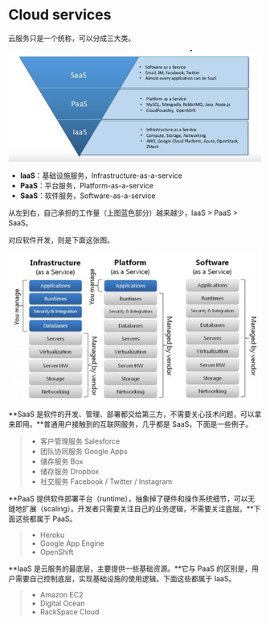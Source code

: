 # Cloud services

云服务只是一个统称，可以分成三大类。

![](../.gitbook/assets/image%20%2841%29.png)

* **IaaS**：基础设施服务，Infrastructure-as-a-service
* **PaaS**：平台服务，Platform-as-a-service
* **SaaS**：软件服务，Software-as-a-service

从左到右，自己承担的工作量（上图蓝色部分）越来越少，IaaS &gt; PaaS &gt; SaaS。

对应软件开发，则是下面这张图。

![](../.gitbook/assets/image%20%2844%29.png)



**SaaS 是软件的开发、管理、部署都交给第三方，不需要关心技术问题，可以拿来即用。**普通用户接触到的互联网服务，几乎都是 SaaS，下面是一些例子。

> * 客户管理服务 Salesforce
> * 团队协同服务 Google Apps
> * 储存服务 Box
> * 储存服务 Dropbox
> * 社交服务 Facebook / Twitter / Instagram

**PaaS 提供软件部署平台（runtime），抽象掉了硬件和操作系统细节，可以无缝地扩展（scaling）。开发者只需要关注自己的业务逻辑，不需要关注底层。**下面这些都属于 PaaS。

> * Heroku
> * Google App Engine
> * OpenShift

**IaaS 是云服务的最底层，主要提供一些基础资源。**它与 PaaS 的区别是，用户需要自己控制底层，实现基础设施的使用逻辑。下面这些都属于 IaaS。

> * Amazon EC2
> * Digital Ocean
> * RackSpace Cloud

